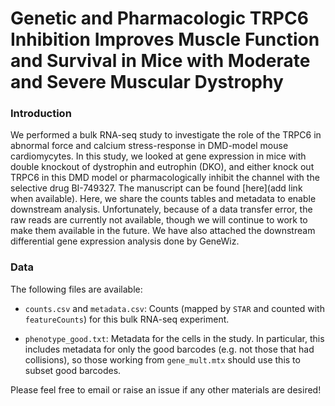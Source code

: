# Genetic and Pharmacologic TRPC6 Inhibition Improves Muscle Function and Survival in Mice with Moderate and Severe Muscular Dystrophy

### Introduction
We performed a bulk RNA-seq study to investigate the role of the TRPC6 in abnormal force and calcium stress-response in DMD-model mouse cardiomycytes. In this study, we looked at gene expression in mice with double knockout of dystrophin and eutrophin (DKO), and either knock out TRPC6 in this DMD model or pharmacologically inhibit the channel with the selective drug BI-749327. The manuscript can be found [here](add link when available). Here, we share the counts tables and metadata to enable downstream analysis. Unfortunately, because of a data transfer error, the raw reads are currently not available, though we will continue to work to make them available in the future. We have also attached the downstream differential gene expression analysis done by GeneWiz.

### Data
The following files are available:

- `counts.csv` and `metadata.csv`: Counts (mapped by `STAR` and counted with `featureCounts`) for this bulk RNA-seq experiment.

- `phenotype_good.txt`: Metadata for the cells in the study. In particular, this includes metadata for only the good barcodes (e.g. not those that had collisions), so those working from `gene_mult.mtx` should use this to subset good barcodes.

Please feel free to email or raise an issue if any other materials are desired!
